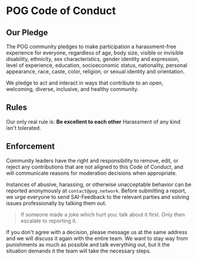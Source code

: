 # POG Code of Conduct

## Our Pledge

The POG community pledges to make participation a harassment-free experience for everyone, regardless of age, body
size, visible or invisible disability, ethnicity, sex characteristics, gender
identity and expression, level of experience, education, socioeconomic status,
nationality, personal appearance, race, caste, color, religion, or sexual identity
and orientation.

We pledge to act and interact in ways that contribute to an open, welcoming,
diverse, inclusive, and healthy community.

## Rules

Our only real rule is: **Be excellent to each other**
Harassment of any kind isn't tolerated.

## Enforcement

Community leaders have the right and responsibility to remove, edit, or reject any contributions that are
not aligned to this Code of Conduct, and will communicate reasons for moderation decisions when appropriate.

Instances of abusive, harassing, or otherwise unacceptable behavior can be reported anonymously at `contact@pog.network`.
Before submitting a report, we urge everyone to send SAI-Feedback to the relevant parties and solving issues professionally by talking them out.

> If someone made a joke which hurt you: talk about it first. Only then escalate to reporting it.

If you don't agree with a decision, please message us at the same address and we will discuss it again with the entire team.
We want to stay way from punishments as much as possible and talk everything out, but it the situation demands it the team will take the necessary steps.
